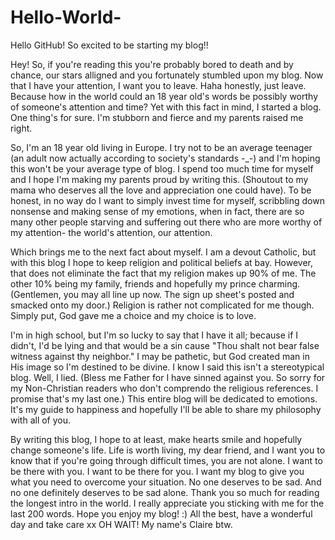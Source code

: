 # Hello-World-
Hello GitHub! So excited to be starting my blog!!

Hey! So, if you're reading this you're probably bored to death and by chance, our stars alligned and you fortunately stumbled upon my blog. Now that I have your attention, I want you to leave. Haha honestly, just leave. Because how in the world could an 18 year old's words be possibly worthy of someone's attention and time? Yet with this fact in mind, I started a blog. One thing's for sure. I'm stubborn and fierce and my parents raised me right. 

So, I'm an 18 year old living in Europe. I try not to be an average teenager (an adult now actually according to society's standards -_-) and I'm hoping this won't be your average type of blog. I spend too much time for myself and I hope I'm making my parents proud by writing this. (Shoutout to my mama who deserves all the love and appreciation one could have). To be honest, in no way do I want to simply invest time for myself, scribbling down nonsense and making sense of my emotions, when in fact, there are so many other people starving and suffering out there who are more worthy of my attention- the world's attention, our attention. 

Which brings me to the next fact about myself. I am a devout Catholic, but with this blog I hope to keep religion and political beliefs at bay. However, that does not eliminate the fact that my religion makes up 90% of me. The other 10% being my family, friends and hopefully my prince charming.(Gentlemen, you may all line up now. The sign up sheet's posted and smacked onto my door.) Religion is rather not complicated for me though. Simply put, God gave me a choice and my choice is to love.  

I'm in high school, but I'm so lucky to say that I have it all; because if I didn't, I'd be lying and that would be a sin cause "Thou shalt not bear false witness against thy neighbor." I may be pathetic, but God created man in His image so I'm destined to be divine. 
I know I said this isn't a stereotypical blog. Well, I lied. (Bless me Father for I have sinned against you. So sorry for my Non-Christian readers who don't comprendo the religious references. I promise that's my last one.) This entire blog will be dedicated to emotions. It's my guide to happiness and hopefully I'll be able to share my philosophy with all of you.

By writing this blog, I hope to at least, make hearts smile and hopefully change someone's life. 
Life is worth living, my dear friend, and I want you to know that if you're going through difficult times, you are not alone. I want to be there with you. I want to be there for you. I want my blog to give you what you need to overcome your situation. No one deserves to be sad. And no one definitely deserves to be sad alone. 
Thank you so much for reading the longest intro in the world. I really appreciate you sticking with me for the last 200 words. Hope you enjoy my blog! :) All the best, have a wonderful day and take care xx
OH WAIT! 
My name's Claire btw. 
